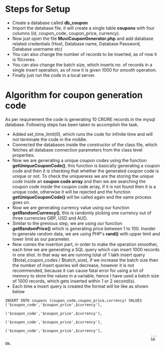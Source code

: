 # Steps for Setup

- Create a database called **db_coupon**
- Import the database file, it will create a single table **coupons** with four columns (id, coupon_code, coupon_price, currency).
- Now just open the file **MuviCouponGenerator.php** and add database related credentials (Host, Database name, Database Password, Database username etc)
- You can also change the number of records to be inserted, as of now it is 10crores.
- You can also change the batch size, which inserts no. of records in a single insert operation, as of now it is given 1000 for smooth operation.
- Finally just run the code in a local server.


# Algorithm for coupon generation code

As per requirement the code is generating 10 CRORE records in the mysql database. Following steps has been taken to accomplish the task.

- Added set_time_limit(0), which runs the code for infinite time and will not terminate the code in the middle.
- Connected the databases inside the constructor of the class file, which fetches all database connection parameters from the class level properties.
- Now we are generating a unique coupon codes using the function **getUniqueCouponCode()**, this function is basically generating a coupon code and then it is checking that whether the generated coupon code is unique or not. To check the uniqueness we are the storing the unique code inside an **coupon code array** and then we are searching the coupon code inside the coupon code array, if it is not found then it is a unique code, otherwise it will be rejected and the function **getUniqueCouponCode()** will be called again and the same process goes on.
- Now we are generating currency value using our function **getRandomCurrency()**, this is randomly picking one currency out of three currencies GBP, USD and AUD.
- Similar to the previous step, we are using our function **getRandomPrice()** which is generating price between 1 to 100. Inorder to generate random data, we are using PHP's **rand()** with upper limit and lower limit as our parameter.
- Now comes the insertion part, in order to make the operation smoother, each time we are generating a SQL query which can insert 1000 records in one shot. In that way we are running total of 1 lakh insert query ($total_coupon_codes / $batch_size), if we increase the batch size then the number of insert queries will decrease, however it is not recommended, because it can cause fatal error for using a lot of memory to store the values in a variable, hence I have used a batch size of 1000 records, which gets inserted within 1 or 2 second(s).
- Each time a insert query is created the format will be like as shown below
```
INSERT INTO coupons (coupon_code,coupon_price,currency) VALUES ('$coupon_code','$coupon_price',$currency'),
                                                                  ('$coupon_code','$coupon_price',$currency'),
                                                                  ('$coupon_code','$coupon_price',$currency'),
                                                                  ('$coupon_code','$coupon_price',$currency'),
                                                                  ...
                                                                  SO ON.
```
                                                                  
